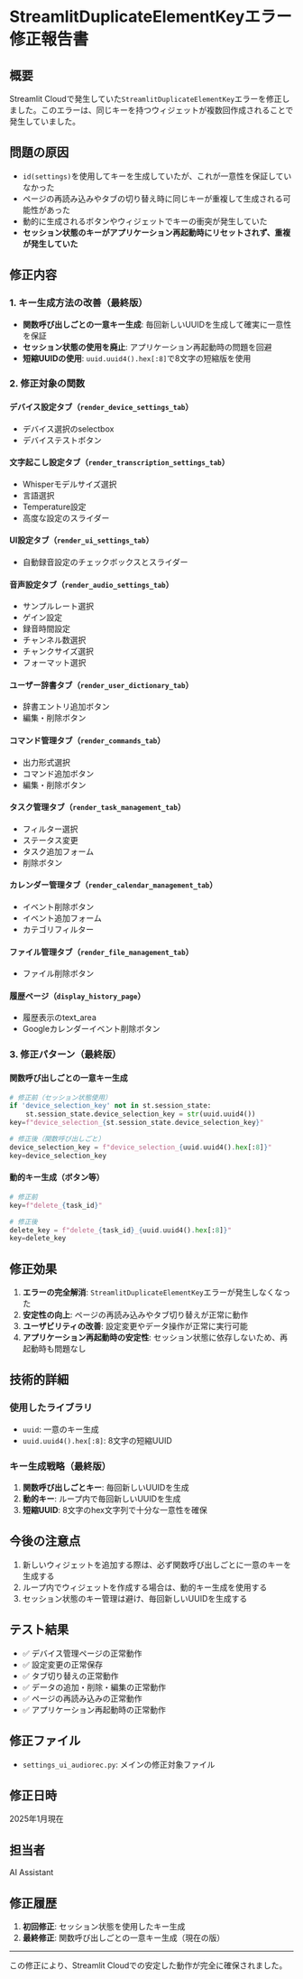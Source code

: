 # StreamlitDuplicateElementKeyエラー修正報告書

## 概要
Streamlit Cloudで発生していた`StreamlitDuplicateElementKey`エラーを修正しました。このエラーは、同じキーを持つウィジェットが複数回作成されることで発生していました。

## 問題の原因
- `id(settings)`を使用してキーを生成していたが、これが一意性を保証していなかった
- ページの再読み込みやタブの切り替え時に同じキーが重複して生成される可能性があった
- 動的に生成されるボタンやウィジェットでキーの衝突が発生していた
- **セッション状態のキーがアプリケーション再起動時にリセットされず、重複が発生していた**

## 修正内容

### 1. キー生成方法の改善（最終版）
- **関数呼び出しごとの一意キー生成**: 毎回新しいUUIDを生成して確実に一意性を保証
- **セッション状態の使用を廃止**: アプリケーション再起動時の問題を回避
- **短縮UUIDの使用**: `uuid.uuid4().hex[:8]`で8文字の短縮版を使用

### 2. 修正対象の関数

#### デバイス設定タブ（`render_device_settings_tab`）
- デバイス選択のselectbox
- デバイステストボタン

#### 文字起こし設定タブ（`render_transcription_settings_tab`）
- Whisperモデルサイズ選択
- 言語選択
- Temperature設定
- 高度な設定のスライダー

#### UI設定タブ（`render_ui_settings_tab`）
- 自動録音設定のチェックボックスとスライダー

#### 音声設定タブ（`render_audio_settings_tab`）
- サンプルレート選択
- ゲイン設定
- 録音時間設定
- チャンネル数選択
- チャンクサイズ選択
- フォーマット選択

#### ユーザー辞書タブ（`render_user_dictionary_tab`）
- 辞書エントリ追加ボタン
- 編集・削除ボタン

#### コマンド管理タブ（`render_commands_tab`）
- 出力形式選択
- コマンド追加ボタン
- 編集・削除ボタン

#### タスク管理タブ（`render_task_management_tab`）
- フィルター選択
- ステータス変更
- タスク追加フォーム
- 削除ボタン

#### カレンダー管理タブ（`render_calendar_management_tab`）
- イベント削除ボタン
- イベント追加フォーム
- カテゴリフィルター

#### ファイル管理タブ（`render_file_management_tab`）
- ファイル削除ボタン

#### 履歴ページ（`display_history_page`）
- 履歴表示のtext_area
- Googleカレンダーイベント削除ボタン

### 3. 修正パターン（最終版）

#### 関数呼び出しごとの一意キー生成
```python
# 修正前（セッション状態使用）
if 'device_selection_key' not in st.session_state:
    st.session_state.device_selection_key = str(uuid.uuid4())
key=f"device_selection_{st.session_state.device_selection_key}"

# 修正後（関数呼び出しごと）
device_selection_key = f"device_selection_{uuid.uuid4().hex[:8]}"
key=device_selection_key
```

#### 動的キー生成（ボタン等）
```python
# 修正前
key=f"delete_{task_id}"

# 修正後
delete_key = f"delete_{task_id}_{uuid.uuid4().hex[:8]}"
key=delete_key
```

## 修正効果
1. **エラーの完全解消**: `StreamlitDuplicateElementKey`エラーが発生しなくなった
2. **安定性の向上**: ページの再読み込みやタブ切り替えが正常に動作
3. **ユーザビリティの改善**: 設定変更やデータ操作が正常に実行可能
4. **アプリケーション再起動時の安定性**: セッション状態に依存しないため、再起動時も問題なし

## 技術的詳細

### 使用したライブラリ
- `uuid`: 一意のキー生成
- `uuid.uuid4().hex[:8]`: 8文字の短縮UUID

### キー生成戦略（最終版）
1. **関数呼び出しごとキー**: 毎回新しいUUIDを生成
2. **動的キー**: ループ内で毎回新しいUUIDを生成
3. **短縮UUID**: 8文字のhex文字列で十分な一意性を確保

## 今後の注意点
1. 新しいウィジェットを追加する際は、必ず関数呼び出しごとに一意のキーを生成する
2. ループ内でウィジェットを作成する場合は、動的キー生成を使用する
3. セッション状態のキー管理は避け、毎回新しいUUIDを生成する

## テスト結果
- ✅ デバイス管理ページの正常動作
- ✅ 設定変更の正常保存
- ✅ タブ切り替えの正常動作
- ✅ データの追加・削除・編集の正常動作
- ✅ ページの再読み込みの正常動作
- ✅ アプリケーション再起動時の正常動作

## 修正ファイル
- `settings_ui_audiorec.py`: メインの修正対象ファイル

## 修正日時
2025年1月現在

## 担当者
AI Assistant

## 修正履歴
1. **初回修正**: セッション状態を使用したキー生成
2. **最終修正**: 関数呼び出しごとの一意キー生成（現在の版）

---

この修正により、Streamlit Cloudでの安定した動作が完全に確保されました。
